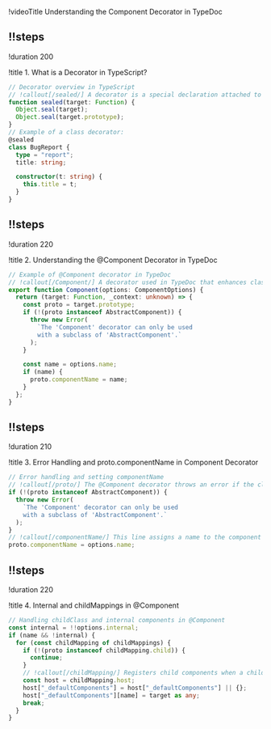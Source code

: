 !videoTitle Understanding the Component Decorator in TypeDoc

## !!steps
!duration 200

!title 1. What is a Decorator in TypeScript?

```ts ! TypeScript
// Decorator overview in TypeScript
// !callout[/sealed/] A decorator is a special declaration attached to a class, method, or property, modifying its behavior at runtime.
function sealed(target: Function) {
  Object.seal(target);
  Object.seal(target.prototype);
}
// Example of a class decorator:
@sealed
class BugReport {
  type = "report";
  title: string;

  constructor(t: string) {
    this.title = t;
  }
}
```

## !!steps
!duration 220

!title 2. Understanding the @Component Decorator in TypeDoc

```ts ! TypeDoc/lib/utils/components.ts
// Example of @Component decorator in TypeDoc
// !callout[/Component/] A decorator used in TypeDoc that enhances class behavior, enforcing certain conditions for components.
export function Component(options: ComponentOptions) {
  return (target: Function, _context: unknown) => {
    const proto = target.prototype;
    if (!(proto instanceof AbstractComponent)) {
      throw new Error(
        `The 'Component' decorator can only be used 
        with a subclass of 'AbstractComponent'.`
      );
    }

    const name = options.name;
    if (name) {
      proto.componentName = name;
    }
  };
}
```

## !!steps
!duration 210

!title 3. Error Handling and proto.componentName in Component Decorator

```ts ! TypeDoc/lib/utils/components.ts
// Error handling and setting componentName
// !callout[/proto/] The @Component decorator throws an error if the class is not a subclass of AbstractComponent.
if (!(proto instanceof AbstractComponent)) {
  throw new Error(
    `The 'Component' decorator can only be used 
    with a subclass of 'AbstractComponent'.`
  );
}
// !callout[/componentName/] This line assigns a name to the component if provided in the decorator options.
proto.componentName = options.name;
```

## !!steps
!duration 220

!title 4. Internal and childMappings in @Component

```ts ! TypeDoc/lib/utils/components.ts
// Handling childClass and internal components in @Component
const internal = !!options.internal;
if (name && !internal) {
  for (const childMapping of childMappings) {
    if (!(proto instanceof childMapping.child)) {
      continue;
    }
    // !callout[/childMapping/] Registers child components when a childClass is specified, creating default mappings between components.
    const host = childMapping.host;
    host["_defaultComponents"] = host["_defaultComponents"] || {};
    host["_defaultComponents"][name] = target as any;
    break;
  }
}
```